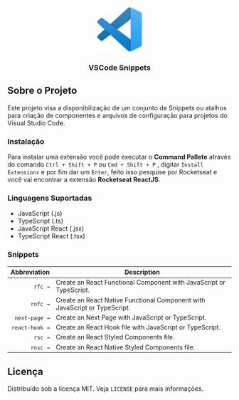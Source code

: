 <p align="center">
  <a href="https://github.com/gmass0n/vscode-snippets">
    <img width="100" src="./.github/vscode-logo.png" alt="VSCode Logo">
  </a>

  <h3 align="center">VSCode Snippets</h3>
</p>

## Sobre o Projeto

Este projeto visa a disponibilização de um conjunto de Snippets ou atalhos para criação de componentes e arquivos de configuração para projetos do Visual Studio Code.

### Instalação

Para instalar uma extensão você pode executar o **Command Pallete** através do comando `Ctrl + Shift + P` ou `Cmd + Shift + P` , digitar `Install Extensions` e por fim dar um `Enter`, feito isso pesquise por Rocketseat e você vai encontrar a extensão **Rocketseat ReactJS**.

### Linguagens Suportadas

- JavaScript (.js)
- TypeScript (.ts)
- JavaScript React (.jsx)
- TypeScript React (.tsx)

### Snippets

|   Abbreviation | Description                                                                |
| -------------: | -------------------------------------------------------------------------- |
|        `rfc →` | Create an React Functional Component with JavaScript or TypeScript.        |
|       `rnfc →` | Create an React Native Functional Component with JavaScript or TypeScript. |
|  `next-page →` | Create an Next Page with JavaScript or TypeScript.                         |
| `react-hook →` | Create an React Hook file with JavaScript or TypeScript.                   |
|        `rsc →` | Create an React Styled Components file.                                    |
|       `rnsc →` | Create an React Native Styled Components file.                             |

## Licença

Distribuído sob a licença MIT. Veja `LICENSE` para mais informações.
